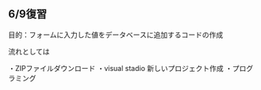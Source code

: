 ## 6/9復習
目的：フォームに入力した値をデータベースに追加するコードの作成


流れとしては

・ZIPファイルダウンロード
・visual stadio 新しいプロジェクト作成
・プログラミング
